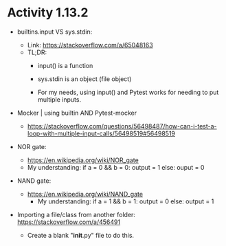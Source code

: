 
<h1> Activity 1.13.2 </h1>

- builtins.input VS sys.stdin:
    - Link: https://stackoverflow.com/a/65048163
    - TL;DR:
        - input() is a function
        - sys.stdin is an object (file object)

        - For my needs, using input() and Pytest works for needing to put multiple inputs.

- Mocker | using builtin AND Pytest-mocker
    - https://stackoverflow.com/questions/56498487/how-can-i-test-a-loop-with-multiple-input-calls/56498519#56498519


- NOR gate: 
    - https://en.wikipedia.org/wiki/NOR_gate
    - My understanding: 
        if a = 0 && b = 0:
            output = 1
        else:
            ouput = 0

- NAND gate:
    - https://en.wikipedia.org/wiki/NAND_gate
        - My understanding:
            if a = 1 && b = 1:
                output = 0
            else:
                output = 1
- Importing a file/class from another folder: https://stackoverflow.com/a/456491
    - Create a blank "__init__.py" file to do this.